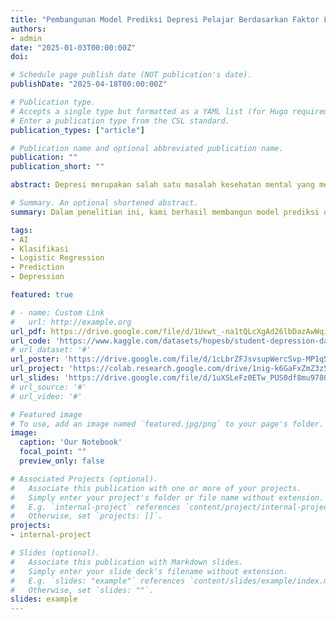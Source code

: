 ```yaml
---
title: "Pembangunan Model Prediksi Depresi Pelajar Berdasarkan Faktor Lingkungan dan Akademis"
authors:
- admin
date: "2025-01-03T00:00:00Z"
doi: 

# Schedule page publish date (NOT publication's date).
publishDate: "2025-04-18T00:00:00Z"

# Publication type.
# Accepts a single type but formatted as a YAML list (for Hugo requirements).
# Enter a publication type from the CSL standard.
publication_types: ["article"]

# Publication name and optional abbreviated publication name.
publication: ""
publication_short: ""

abstract: Depresi merupakan salah satu masalah kesehatan mental yang membutuhkan perhatian serius karena dampaknya yang signifikan terhadap kehidupan individu. Dalam artikel ini, kami mengembangkan model prediksi depresi menggunakan algoritma Logistic Regression yang dioptimalkan dengan metode hyperparameter tuning berbasis GridSearchCV. Penelitian ini memanfaatkan dataset dengan berbagai fitur seperti tekanan akademik, durasi tidur, kebiasaan makan, dan tingkat kepuasan belajar. Data terlebih dahulu dinormalisasi menggunakan StandardScaler untuk meningkatkan performa model, karena Logistic Regression sensitif terhadap skala data. Hasil evaluasi menunjukkan bahwa model mencapai akurasi sebesar 84,206%, dengan nilai precision, recall, dan F1-score yang konsisten untuk kedua kelas (Not-Depressed dan Depressed). Optimasi parameter, seperti penalti regulasi dan nilai regularisasi, berhasil meningkatkan akurasi dibandingkan model baseline tanpa tuning. Studi ini menunjukkan bahwa Logistic Regression, meskipun sederhana, dapat menjadi alat yang efektif untuk mendeteksi risiko depresi jika dioptimalkan dengan teknik yang tepat. Selain itu, penggunaan GridSearchCV memungkinkan pencarian parameter yang lebih optimal, meningkatkan kemampuan model untuk generalisasi. Model ini memiliki potensi untuk digunakan dalam sistem deteksi dini, khususnya di lingkungan pendidikan atau pekerjaan, guna mendukung intervensi dini terhadap individu yang berisiko. Penelitian ini membuka peluang untuk eksplorasi lebih lanjut, seperti penambahan fitur lain, penggunaan algoritma pembelajaran mesin yang lebih kompleks, dan integrasi dengan sistem kesehatan mental untuk meningkatkan akurasi dan memberikan hasil yang lebih dapat diandalkan.

# Summary. An optional shortened abstract.
summary: Dalam penelitian ini, kami berhasil membangun model prediksi depresi menggunakan algoritma Logistic Regression yang dioptimalkan dengan metode GridSearchCV. Pendekatan ini memungkinkan kami untuk menemukan kombinasi parameter terbaik, seperti penalti, regularisasi, dan jumlah iterasi maksimum, yang memberikan performa model paling optimal. Berdasarkan evaluasi, model ini mencapai akurasi sebesar 84,206% pada data uji, dengan nilai precision, recall, dan F1-score yang seimbang, terutama untuk kelas Depressed yang menjadi fokus utama. Hal ini menunjukkan bahwa model dapat mengenali individu yang berisiko depresi dengan cukup baik, sekaligus meminimalkan kesalahan prediksi. Adapun proses normalisasi data menggunakan StandardScaler juga berperan penting dalam meningkatkan performa Logistic Regression, terutama karena fitur-fitur yang digunakan memiliki skala yang berbeda. Dengan optimasi melalui GridSearchCV, kami mampu meningkatkan akurasi model dibandingkan baseline Logistic Regression tanpa tuning parameter. Saran yang diajukan oleh kami antara lain adalah integrasi fitur tambahan seperti faktor lingkungan atau data psikologis, untuk meningkatkan akurasi prediksi. Lalu eksperimen dengan algoritma lain yang lebih kompleks untuk membandingkan performa. Serta validasi yang lebih luas guna memastikan model dapat diaplikasikan secara general.

tags:
- AI
- Klasifikasi
- Logistic Regression
- Prediction
- Depression

featured: true

# - name: Custom Link
#   url: http://example.org
url_pdf: https://drive.google.com/file/d/1Uxwt_-na1tQLcXgAd26lbDazAwWqiAWZ/view?usp=drive_link 
url_code: 'https://www.kaggle.com/datasets/hopesb/student-depression-dataset'
# url_dataset: '#'
url_poster: 'https://drive.google.com/file/d/1cLbrZFJsvsupWercSvp-MP1q5Mo8P1Wl/view?usp=drive_link'
url_project: 'https://colab.research.google.com/drive/1nig-k6GaFxZmZ3z5H3TMQUYVHHabmo2t?usp=sharing'
url_slides: 'https://drive.google.com/file/d/1uXSLeFz0ETw_PUS0df8mu978OAnPyWwK/view?usp=drive_link'
# url_source: '#'
# url_video: '#'

# Featured image
# To use, add an image named `featured.jpg/png` to your page's folder. 
image:
  caption: 'Our Notebook'
  focal_point: ""
  preview_only: false

# Associated Projects (optional).
#   Associate this publication with one or more of your projects.
#   Simply enter your project's folder or file name without extension.
#   E.g. `internal-project` references `content/project/internal-project/index.md`.
#   Otherwise, set `projects: []`.
projects:
- internal-project

# Slides (optional).
#   Associate this publication with Markdown slides.
#   Simply enter your slide deck's filename without extension.
#   E.g. `slides: "example"` references `content/slides/example/index.md`.
#   Otherwise, set `slides: ""`.
slides: example
---
```

